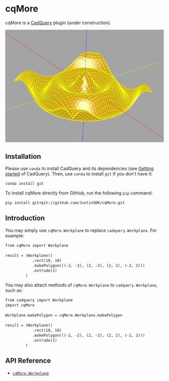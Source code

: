 # cqMore

cqMore is a [CadQuery](https://github.com/CadQuery/cadquery) plugin (under construction).

![cqMore](images/ripple.JPG)

## Installation

Please use `conda` to install CadQuery and its dependencies (see [Getting started](https://github.com/CadQuery/cadquery#getting-started) of CadQuery). Then, use `conda` to install `git` if you don't have it:

	conda install git
	
To install cqMore directly from GitHub, run the following `pip` command:

	pip install git+git://github.com/JustinSDK/cqMore.git

## Introduction

You may simply use `cqMore.Workplane` to replace `cadquery.Workplane`. For example:

    from cqMore import Workplane

    result = (Workplane()
                .rect(10, 10)
                .makePolygon(((-2, -2), (2, -2), (2, 2), (-2, 2)))
                .extrude(1)
             )

You may also attach methods of `cqMore.Workplane` to `cadquery.Workplane`, such as:

    from cadquery import Workplane
    import cqMore

    Workplane.makePolygon = cqMore.Workplane.makePolygon

    result = (Workplane()
                .rect(10, 10)
                .makePolygon(((-2, -2), (2, -2), (2, 2), (-2, 2)))
                .extrude(1)
             )

## API Reference

- [`cqMore.Workplane`](docs/workplane.md)

